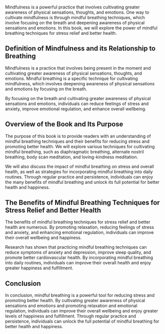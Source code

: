 
Mindfulness is a powerful practice that involves cultivating greater awareness of physical sensations, thoughts, and emotions. One way to cultivate mindfulness is through mindful breathing techniques, which involve focusing on the breath and deepening awareness of physical sensations and emotions. In this book, we will explore the power of mindful breathing techniques for stress relief and better health.

Definition of Mindfulness and its Relationship to Breathing
-----------------------------------------------------------

Mindfulness is a practice that involves being present in the moment and cultivating greater awareness of physical sensations, thoughts, and emotions. Mindful breathing is a specific technique for cultivating mindfulness, which involves deepening awareness of physical sensations and emotions by focusing on the breath.

By focusing on the breath and cultivating greater awareness of physical sensations and emotions, individuals can reduce feelings of stress and anxiety, improve emotional regulation, and enhance overall wellbeing.

Overview of the Book and Its Purpose
------------------------------------

The purpose of this book is to provide readers with an understanding of mindful breathing techniques and their benefits for reducing stress and promoting better health. We will explore various techniques for cultivating mindful breathing, such as diaphragmatic breathing, alternate nostril breathing, body scan meditation, and loving-kindness meditation.

We will also discuss the impact of mindful breathing on stress and overall health, as well as strategies for incorporating mindful breathing into daily routines. Through regular practice and persistence, individuals can enjoy the many benefits of mindful breathing and unlock its full potential for better health and happiness.

The Benefits of Mindful Breathing Techniques for Stress Relief and Better Health
--------------------------------------------------------------------------------

The benefits of mindful breathing techniques for stress relief and better health are numerous. By promoting relaxation, reducing feelings of stress and anxiety, and enhancing emotional regulation, individuals can improve their overall wellbeing and happiness.

Research has shown that practicing mindful breathing techniques can reduce symptoms of anxiety and depression, improve sleep quality, and promote better cardiovascular health. By incorporating mindful breathing into daily routines, individuals can improve their overall health and enjoy greater happiness and fulfillment.

Conclusion
----------

In conclusion, mindful breathing is a powerful tool for reducing stress and promoting better health. By cultivating greater awareness of physical sensations and emotions and promoting relaxation and emotional regulation, individuals can improve their overall wellbeing and enjoy greater levels of happiness and fulfillment. Through regular practice and persistence, individuals can unlock the full potential of mindful breathing for better health and happiness.
